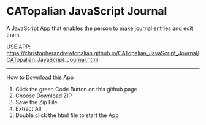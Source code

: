 # CATopalian JavaScript Journal
A JavaScript App that enables the person to make journal entries and edit them.

USE APP: https://christopherandrewtopalian.github.io/CATopalian_JavaScript_Journal/CATopalian_JavaScript_Journal.html

---

How to Download this App
1. Click the green Code Button on this github page
2. Choose Download ZIP
3. Save the Zip File
4. Extract All
5. Double click the html file to start the App